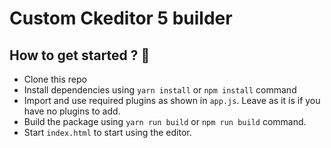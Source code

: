 # Custom Ckeditor 5 builder



## How to get started ? :rocket:

- Clone this repo
- Install dependencies using `yarn install` or `npm install` command
- Import and use required plugins as shown in `app.js`. Leave as it   is if you have no plugins to add.
- Build the package using `yarn run build` or `npm run build` command.
- Start `index.html` to start using the editor.
